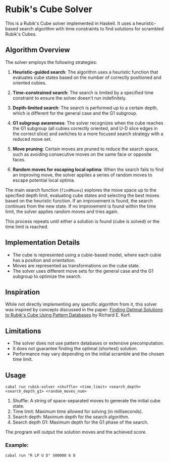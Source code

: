 # Rubik's Cube Solver

This is a Rubik's Cube solver implemented in Haskell. It uses a heuristic-based search algorithm with time constraints to find solutions for scrambled Rubik's Cubes.

## Algorithm Overview

The solver employs the following strategies:

1. **Heuristic-guided search**: The algorithm uses a heuristic function that evaluates cube states based on the number of correctly positioned and oriented cubies.

2. **Time-constrained search**: The search is limited by a specified time constraint to ensure the solver doesn't run indefinitely.

3. **Depth-limited search**: The search is performed up to a certain depth, which is different for the general case and the G1 subgroup.

4. **G1 subgroup awareness**: The solver recognizes when the cube reaches the G1 subgroup (all cubies correctly oriented, and U-D slice edges in the correct slice) and switches to a more focused search strategy with a reduced move set.

5. **Move pruning**: Certain moves are pruned to reduce the search space, such as avoiding consecutive moves on the same face or opposite faces.

6. **Random moves for escaping local optima**: When the search fails to find an improving move, the solver applies a series of random moves to escape potential local optima.

The main search function (`findMoves`) explores the move space up to the specified depth limit, evaluating cube states and selecting the best moves based on the heuristic function. If an improvement is found, the search continues from the new state. If no improvement is found within the time limit, the solver applies random moves and tries again.

This process repeats until either a solution is found (cube is solved) or the time limit is reached.

## Implementation Details

- The cube is represented using a cubie-based model, where each cubie has a position and orientation.
- Moves are represented as transformations on the cube state.
- The solver uses different move sets for the general case and the G1 subgroup to optimize the search.

## Inspiration

While not directly implementing any specific algorithm from it, this solver was inspired by concepts discussed in the paper:
[Finding Optimal Solutions to Rubik's Cube Using Pattern Databases](https://www.cs.princeton.edu/courses/archive/fall06/cos402/papers/korfrubik.pdf) by Richard E. Korf.

## Limitations

- The solver does not use pattern databases or extensive precomputation.
- It does not guarantee finding the optimal (shortest) solution.
- Performance may vary depending on the initial scramble and the chosen time limit.

## Usage

```
cabal run rubik-solver <shuffle> <time_limit> <search_depth> <search_depth_g1> <random_moves_num>
```

1. Shuffle: A string of space-separated moves to generate the initial cube state.
2. Time limit: Maximum time allowed for solving (in milliseconds).
3. Search depth: Maximum depth for the search algorithm.
4. Search depth G1: Maximum depth for the G1 phase of the search.

The program will output the solution moves and the achieved score.


### Example:
```
cabal run "R LP U D" 500000 6 8
```


